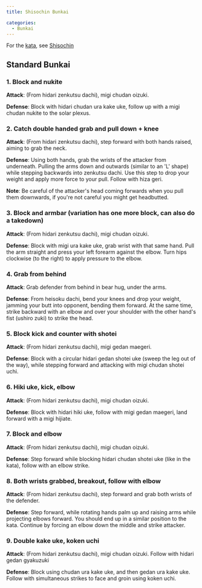 ```yaml
---
title: Shisochin Bunkai

categories:
  - Bunkai
---
```


For the [kata](/kata/), see [Shisochin](/kata/shisochin)

## Standard Bunkai

### 1. Block and nukite

**Attack**: (From hidari zenkutsu dachi), migi chudan oizuki.

**Defense**: Block with hidari chudan ura kake uke, follow up with a migi chudan nukite to the solar plexus.

### 2. Catch double handed grab and pull down + knee

**Attack**: (From hidari zenkutsu dachi), step forward with both hands raised, aiming to grab the neck.

**Defense**: Using both hands, grab the wrists of the attacker from underneath. Pulling the arms down and outwards (similar to an 'L' shape) while stepping backwards into zenkutsu dachi. Use this step to drop your weight and apply more force to your pull. Follow with hiza geri.

**Note**: Be careful of the attacker's head coming forwards when you pull them downwards, if you're not careful you might get headbutted.

### 3. Block and armbar (variation has one more block, can also do a takedown)

**Attack**: (From hidari zenkutsu dachi), migi chudan oizuki.

**Defense**: Block with migi ura kake uke, grab wrist with that same hand. Pull the arm straight and press your left forearm against the elbow. Turn hips clockwise (to the right) to apply pressure to the elbow.

### 4. Grab from behind

**Attack**: Grab defender from behind in bear hug, under the arms.

**Defense**: From heisoku dachi, bend your knees and drop your weight, jamming your butt into opponent, bending them forward. At the same time, strike backward with an elbow and over your shoulder with the other hand's fist (ushiro zuki) to strike the head.

### 5. Block kick and counter with shotei

**Attack**: (From hidari zenkutsu dachi), migi gedan maegeri.

**Defense**: Block with a circular hidari gedan shotei uke (sweep the leg out of the way), while stepping forward and attacking with migi chudan shotei uchi.

### 6. Hiki uke, kick, elbow

**Attack**: (From hidari zenkutsu dachi), migi chudan oizuki.

**Defense**: Block with hidari hiki uke, follow with migi gedan maegeri, land forward with a migi hijiate.

### 7. Block and elbow

**Attack**: (From hidari zenkutsu dachi), migi chudan oizuki.

**Defense**: Step forward while blocking hidari chudan shotei uke (like in the kata), follow with an elbow strike.

### 8. Both wrists grabbed, breakout, follow with elbow

**Attack**: (From hidari zenkutsu dachi), step forward and grab both wrists of the defender.

**Defense**: Step forward, while rotating hands palm up and raising arms while projecting elbows forward. You should end up in a similar position to the kata. Continue by forcing an elbow down the middle and strike attacker.

### 9. Double kake uke, koken uchi

**Attack**: (From hidari zenkutsu dachi), migi chudan oizuki. Follow with hidari gedan gyakuzuki

**Defense**: Block using chudan ura kake uke, and then gedan ura kake uke. Follow with simultaneous strikes to face and groin using koken uchi.
